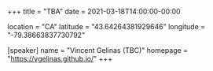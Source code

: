 +++
title = "TBA"
date = 2021-03-18T14:00:00-00:00

location = "CA"
latitude = "43.64264381929646"
longitude = "-79.38663837730792"

[speaker]
  name = "Vincent Gelinas (TBC)"
  homepage = "https://vgelinas.github.io/"
+++
